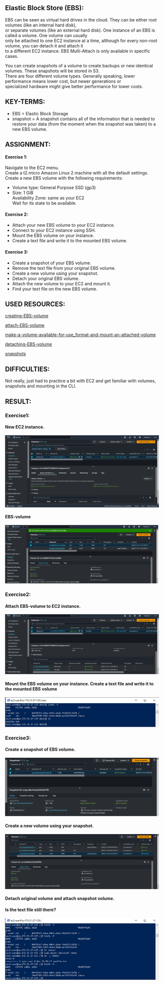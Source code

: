 ## Elastic Block Store (EBS):

EBS can be seen as virtual hard drives in the cloud. They can be either root volumes (like an internal hard disk),   
or separate volumes (like an external hard disk). One instance of an EBS is called a volume. One volume can usually   
only be attached to one EC2 instance at a time, although for every non-root volume, you can detach it and attach it   
to a different EC2 instance. EBS Multi-Attach is only available in specific cases.  

You can create snapshots of a volume to create backups or new identical volumes. These snapshots will be stored in S3.  
There are four different volume types. Generally speaking, lower performance means lower cost, but newer generations or   
specialized hardware might give better performance for lower costs.  

## KEY-TERMS:

* EBS = Elastic Block Storage  
* snapshot = A snapshot contains all of the information that is needed to restore your data (from the moment when the snapshot was taken) to a new EBS volume.  

## ASSIGNMENT:

#### Exercise 1:  
Navigate to the EC2 menu.  
Create a t2.micro Amazon Linux 2 machine with all the default settings.  
Create a new EBS volume with the following requirements:  
* Volume type: General Purpose SSD (gp3)  
* Size: 1 GiB  
Availability Zone: same as your EC2  
Wait for its state to be available.  

#### Exercise 2:  
* Attach your new EBS volume to your EC2 instance.  
* Connect to your EC2 instance using SSH.  
* Mount the EBS volume on your instance.  
* Create a text file and write it to the mounted EBS volume.

#### Exercise 3:  
* Create a snapshot of your EBS volume.  
* Remove the text file from your original EBS volume.  
* Create a new volume using your snapshot.  
* Detach your original EBS volume.  
* Attach the new volume to your EC2 and mount it.  
* Find your text file on the new EBS volume.  


## USED RESOURCES:

[creating-EBS-volume](https://docs.aws.amazon.com/AWSEC2/latest/UserGuide/ebs-creating-volume.html)  

[attach-EBS-volume](https://docs.aws.amazon.com/AWSEC2/latest/UserGuide/ebs-attaching-volume.html)  

[make-a-volume-available-for-use_format-and-mount-an-attached-volume](https://docs.aws.amazon.com/AWSEC2/latest/UserGuide/ebs-using-volumes.html)  

[detaching-EBS-volume](https://docs.aws.amazon.com/AWSEC2/latest/UserGuide/ebs-detaching-volume.html)  

[snapshots](https://docs.aws.amazon.com/AWSEC2/latest/UserGuide/EBSSnapshots.html)  

## DIFFICULTIES:
Not really, just had to practice a bit with EC2 and get familiar with volumes, snapshots and mounting in the CLI.  

## RESULT:

### Exercise1:  

#### New EC2 instance.  
![new-EC2-instance](../00_includes/AWS-01/AWS-08.0-newinstance.png)

#### EBS-volume    
![EBS-volume](../00_includes/AWS-01/AWS-08.1-EBSvolume.png)

### Exercise2:  
#### Attach EBS-volume to EC2 instance.
![attached-volume](../00_includes/AWS-01/AWS-08.2-atached-volume.png)  

#### Mount the EBS volume on your instance. Create a text file and write it to the mounted EBS volume  
![mounted-volume-txtfile](../00_includes/AWS-01/AWS-08.3-mountvolum_txtfile.png)

### Exercise3:  
#### Create a snapshot of EBS volume.
![EBS-snapshot](../00_includes/AWS-01/AWS-08.4-EBSsnapshot.png) 

#### Create a new volume using your snapshot.  
![new-volume-from-snapshot](../00_includes/AWS-01/AWS-08.5-new-volume-from-snapshot.png)  

#### Detach original volume and attach snapshot volume.  
#### Is the text file still there?  
![detach-root-volume](../00_includes/AWS-01/AWS-08.6-snap_vol-attached.png)      


